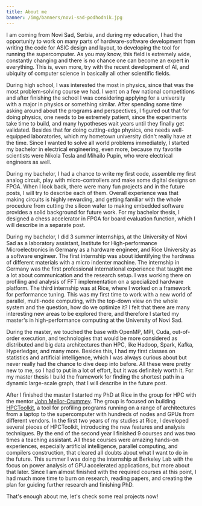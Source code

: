 ```yaml
---
title: About me
banner: /img/banners/novi-sad-podhodnik.jpg
---
```




I am coming from Novi Sad, Serbia, and during my education, I had the opportunity to
work on many parts of hardware-software development from writing the code for ASIC design
and layout, to developing the tool for running the supercomputer. As you may know,
this field is extremely wide, constantly changing and there is no chance one can become
an expert in everything. This is, even more, try with the recent development of AI, and
ubiquity of computer science in basically all other scientific fields.


During high school, I was interested the most in physics, since that was the most problem-solving course we had. I went on a few national competitions and after finishing the school
I was considering applying for a university with a major in physics or something similar.
After spending some time asking around about the programs and perspectives, I figured out
that for doing physics, one needs to be extremely patient, since the experiments take time to build, and many hypotheses wait years until they finally get validated. Besides that for
doing cutting-edge physics, one needs well-equipped laboratories, which my hometown university
didn't really have at the time. Since I wanted to solve all world problems immediately, 
I started my bachelor in electrical engineering, even more, because my favorite scientists were
Nikola Tesla and Mihailo Pupin, who were electrical engineers as well.


During my bachelor, I had a chance to write my first code, assemble my first analog circuit,
play with micro-controllers and make some digital designs on FPGA. When I look back, there
were many fun projects and in the future posts, I will try to describe each of them. Overall
experience was that making circuits is highly rewarding, and getting familiar with the whole procedure from cutting the silicon wafer to making embedded software provides a solid background for future work. For my bachelor thesis, I designed a chess accelerator in FPGA
for board evaluation function, which I will describe in a separate post.


During my bachelor, I did 3 summer internships, at the University of Novi Sad as a laboratory assistant,
Institute for High-performance Microelectronics in Germany as a hardware engineer, and Rice University
as a software engineer. The first internship was about identifying the hardness of different materials with a micro indenter machine. The internship in Germany was the first professional international experience that taught me a lot about communication and the research setup. I was working there on
profiling and analysis of FFT implementation on a specialized hardware platform. The third internship was at Rice, where I worked on a framework for performance tuning. This was my first time to work with a new world of parallel, multi-node computing, with the top-down view on the whole system and the question, how do we optimize it? I felt that there are many interesting new areas to be explored there, and therefore I started my master's in high-performance computing at the University of Novi Sad. 


During the master, we touched the base with OpenMP, MPI, Cuda, out-of-order execution, and technologies
that would be more considered as distributed and big data architectures than HPC, like Hadoop, Spark, Kafka, Hyperledger, and many more. Besides this, I had my first classes on statistics and artificial intelligence, 
which I was always curious about but never really had the chance to dive deep into before. All these were pretty new to me, so I had to put in a lot of effort, but it was definitely worth it. For my master thesis
I build the framework for finding the shortest path in a dynamic large-scale graph, that I will describe in
the future post.


After I finished the master I started my PhD at Rice in the group for HPC with the mentor [John Mellor-Crummey](https://scholar.google.com/citations?user=wX0XpxMAAAAJ&hl=en). The group is focused on building [HPCToolkit](http://hpctoolkit.org/), a tool for profiling programs running on a range of architectures from a laptop to the supercomputer with hundreds of nodes and GPUs from different vendors. In the first two years of my studies at Rice, I developed
several pieces of HPCToolkit, introducing the new features and analysis techniques. By the end of the second year
I finished 9 courses and was two times a teaching assistant. All these courses were amazing hands-on experiences,
especially artificial intelligence, parallel computing, and compilers construction, that cleared all doubts about what I want to do in the future. This summer I was doing the internship at Berkeley Lab with the focus on power analysis of GPU accelerated applications, but more about that later. Since I am almost finished with the required courses at this point, I had much more
time to burn on research, reading papers, and creating the plan for guiding further research and finishing PhD. 


That's enough about me, let's check some real projects now!


